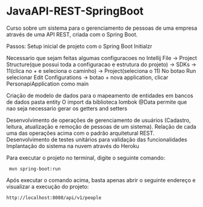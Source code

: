 # JavaAPI-REST-SpringBoot
Curso sobre um sistema para o gerenciamento de pessoas de uma empresa através de uma API REST, criada com o Spring Boot.

Passos:
Setup inicial de projeto com o Spring Boot Initialzr

Necessario que sejam feitas algumas configuracoes no Intellij
File -> Project Structure(que possui toda a configuracao e estrutura do projeto) -> SDKs -> 11(clica no + e seleciona o caminho)
-> Project(seleciona o 11)
No botao Run selecionar Edit Configurations -> botao + nova application, clicar PersonapiApplication como main

Criação de modelo de dados para o mapeamento de entidades em bancos de dados
pasta entity
O import da biblioteca lombok @Data permite que nao seja necessario gerar os getters and setters

Desenvolvimento de operações de gerenciamento de usuários (Cadastro, leitura, atualização e remoção de pessoas de um sistema).
Relação de cada uma das operações acima com o padrão arquitetural REST.
Desenvolvimento de testes unitários para validação das funcionalidades
Implantação do sistema na nuvem através do Heroku

Para executar o projeto no terminal, digite o seguinte comando:
```
 mvn spring-boot:run
``` 
Após executar o comando acima, basta apenas abrir o seguinte endereço e visualizar a execução do projeto:

```
http://localhost:8080/api/v1/people
```
